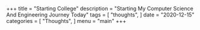+++
title = "Starting College"
description = "Starting My Computer Science And Engineering Journey Today"
tags = [
     "thoughts",
]
date = "2020-12-15"
categories = [
    "Thoughts",
]
menu = "main"
+++